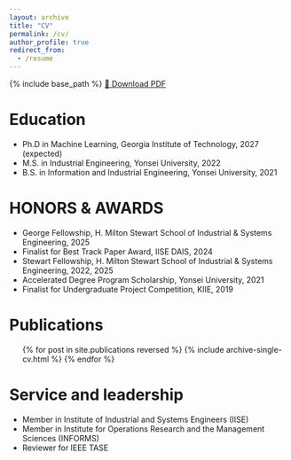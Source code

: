 ```yaml
---
layout: archive
title: "CV"
permalink: /cv/
author_profile: true
redirect_from:
  - /resume
---
```


{% include base_path %}
[📄 Download PDF](/files/Yeonju_Lee_CV.pdf)

Education
======
* Ph.D in Machine Learning, Georgia Institute of Technology, 2027 (expected)
* M.S. in Industrial Engineering, Yonsei University, 2022
* B.S. in Information and Industrial Engineering, Yonsei University, 2021

HONORS & AWARDS
======
* George Fellowship,  H. Milton Stewart School of Industrial & Systems Engineering, 2025
* Finalist for Best Track Paper Award, IISE DAIS, 2024
* Stewart Fellowship, H. Milton Stewart School of Industrial & Systems Engineering, 2022, 2025
* Accelerated Degree Program Scholarship, Yonsei University, 2021
* Finalist for Undergraduate Project Competition, KIIE, 2019
  
Publications
======
  <ul>{% for post in site.publications reversed %}
    {% include archive-single-cv.html %}
  {% endfor %}</ul>
  
Service and leadership
======
* Member in Institute of Industrial and Systems Engineers (IISE)
* Member in Institute for Operations Research and the Management Sciences (INFORMS)
* Reviewer for IEEE TASE

